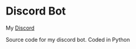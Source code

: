 # Discord Bot

My [Discord](https//:discord.gg/3TsdMw2xyW)

Source code for my discord bot. Coded in Python
